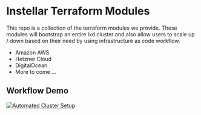 # Instellar Terraform Modules

This repo is a collection of the terraform modules we provide. These modules will bootstrap an entire lxd cluster and also allow users to scale up / down based on their need by using infrastructure as code workflow.

- Amazon AWS
- Hetzner Cloud
- DigitalOcean
- More to come ...

## Workflow Demo

[![Automated Cluster Setup](https://img.youtube.com/vi/x8YNHyzkH60/0.jpg)](https://www.youtube.com/watch?v=x8YNHyzkH60)
